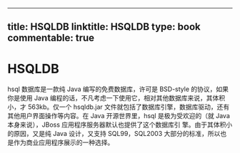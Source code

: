 
---
title: HSQLDB
linktitle: HSQLDB
type: book
commentable: true
---

# HSQLDB

hsql 数据库是一款纯 Java 编写的免费数据库，许可是 BSD-style 的协议，如果你是使用 Java 编程的话，不凡考虑一下使用它，相对其他数据库来说，其体积小，才 563kb。仅一个 hsqldb.jar 文件就包括了数据库引擎，数据库驱动，还有其他用户界面操作等内容。在 Java 开源世界里，hsql 是极为受欢迎的（就 Java 本身来说），JBoss 应用程序服务器默认也提供了这个数据库引 擎。由于其体积小的原因，又是纯 Java 设计，又支持 SQL99，SQL2003 大部分的标准，所以也是作为商业应用程序展示的一种选择。

    